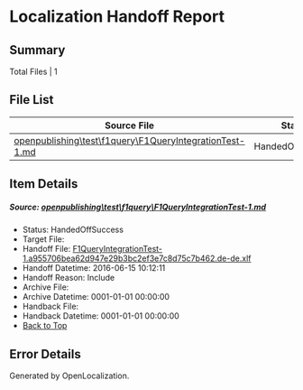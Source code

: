 # <a name='report-top'></a> Localization Handoff Report

## Summary
 Total Files | 1

## File List
 Source File | Status | Details 
 ----------- | ------ | ------- 
 [openpublishing\test\f1query\F1QueryIntegrationTest-1.md](https://github.com/Microsoft/openpublishing-test/blob/19c229e259a165dab9005254223f4089c5600580/openpublishing/test/f1query/F1QueryIntegrationTest-1.md) | HandedOffSuccess | [Details](#5d0a6359bd46c230b8f4c87634ac0001ed383bff48)

## Item Details
##### <a name='5d0a6359bd46c230b8f4c87634ac0001ed383bff48'></a> Source: [openpublishing\test\f1query\F1QueryIntegrationTest-1.md](https://github.com/Microsoft/openpublishing-test/blob/19c229e259a165dab9005254223f4089c5600580/openpublishing/test/f1query/F1QueryIntegrationTest-1.md)
* Status: HandedOffSuccess
* Target File: 
* Handoff File: [F1QueryIntegrationTest-1.a955706bea62d947e29b3bc2ef3e7c8d75c7b462.de-de.xlf](https://github.com/openpublish/openpublishing-handoff-test/blob/1c123a42930cb056823bb95a4d51ad54665656ca/ol-handoff/openpublish/openpublishing-test.de-de/master/F1QueryIntegrationTest-1.a955706bea62d947e29b3bc2ef3e7c8d75c7b462.de-de.xlf)
* Handoff Datetime: 2016-06-15 10:12:11
* Handoff Reason: Include
* Archive File: 
* Archive Datetime: 0001-01-01 00:00:00
* Handback File: 
* Handback Datetime: 0001-01-01 00:00:00
* [Back to Top](#report-top)


## Error Details

Generated by OpenLocalization.
